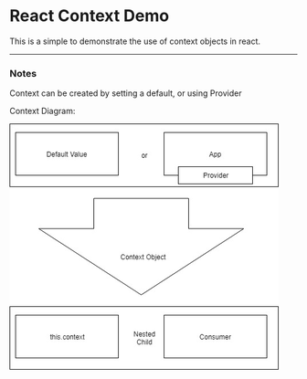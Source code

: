 # React Context Demo
This is a simple to demonstrate the use of context objects in react. 
___
### Notes

Context can be created by setting a default, or using Provider

Context Diagram:

![Context Diagram](https://github.com/slightlyoffbass/react-context-demo/blob/master/ContextDiagram2.jpg?raw=true)